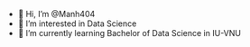 - 👋 Hi, I’m @Manh404
- 👀 I’m interested in Data Science 
- 🌱 I’m currently learning Bachelor of Data Science in IU-VNU

<!---
Manh404/Manh404 is a ✨ special ✨ repository because its `README.md` (this file) appears on your GitHub profile.
You can click the Preview link to take a look at your changes.
--->
